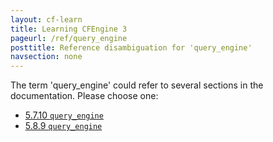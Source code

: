 ```yaml
---
layout: cf-learn
title: Learning CFEngine 3
pageurl: /ref/query_engine
posttitle: Reference disambiguation for 'query_engine'
navsection: none
---
```


The term 'query_engine' could refer to several sections in the documentation. Please choose one:

- [5.7.10 <code>query_engine</code>](https://cfengine.com/manuals/cf3-reference#query_engine-in-knowledge)
- [5.8.9 <code>query_engine</code>](https://cfengine.com/manuals/cf3-reference#query_engine-in-reporter)
